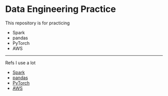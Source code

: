 # Data Engineering Practice

This repository is for practicing
- Spark
- pandas
- PyTorch
- AWS

***

Refs I use a lot
- [Spark](https://spark.apache.org/docs/3.0.2/index.html)
- [pandas](https://pandas.pydata.org/docs/reference/index.html)
- [PyTorch](https://pytorch.org/docs/stable/index.html)
- [AWS](https://docs.aws.amazon.com)
